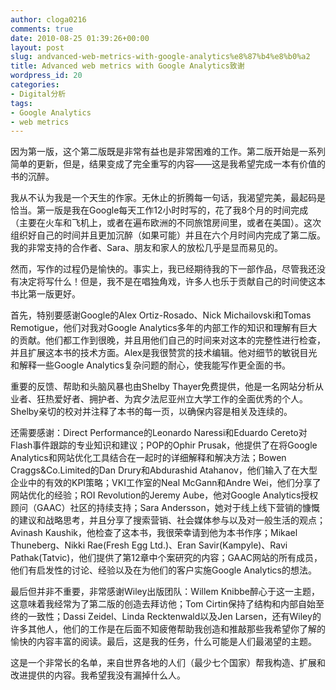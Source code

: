 ```yaml
---
author: cloga0216
comments: true
date: 2010-08-25 01:39:26+00:00
layout: post
slug: andvanced-web-metrics-with-google-analytics%e8%87%b4%e8%b0%a2
title: Advanced web metrics with Google Analytics致谢
wordpress_id: 20
categories:
- Digital分析
tags:
- Google Analytics
- web metrics
---
```


因为第一版，这个第二版既是非常有益也是非常困难的工作。第二版开始是一系列简单的更新，但是，结果变成了完全重写的内容——这是我希望完成一本有价值的书的沉醉。

我从不认为我是一个天生的作家。无休止的折腾每一句话，我渴望完美，最起码是恰当。第一版是我在Google每天工作12小时时写的，花了我8个月的时间完成（主要在火车和飞机上，或者在遍布欧洲的不同旅馆房间里，或者在美国）。这次组织好自己的时间并且更加沉醉（如果可能）并且在六个月时间内完成了第二版。我的非常支持的合作者、Sara、朋友和家人的放松几乎是显而易见的。

然而，写作的过程仍是愉快的。事实上，我已经期待我的下一部作品，尽管我还没有决定将写什么！但是，我不是在唱独角戏，许多人也乐于贡献自己的时间使这本书比第一版更好。

首先，特别要感谢Google的Alex Ortiz-Rosado、Nick Michailovski和Tomas Remotigue，他们对我对Google Analytics多年的内部工作的知识和理解有巨大的贡献。他们都工作到很晚，并且用他们自己的时间来对这本的完整性进行检查，并且扩展这本书的技术方面。Alex是我很赞赏的技术编辑。他对细节的敏锐目光和解释一些Google Analytics复杂问题的耐心，使我能写作更全面的书。

重要的反馈、帮助和头脑风暴也由Shelby Thayer免费提供，他是一名网站分析从业者、狂热爱好者、拥护者、为宾夕法尼亚州立大学工作的全面优秀的个人。Shelby亲切的校对并注释了本书的每一页，以确保内容是相关及连续的。

还需要感谢：Direct Performance的Leonardo Naressi和Eduardo Cereto对Flash事件跟踪的专业知识和建议；POP的Ophir Prusak，他提供了在将Google Analytics和网站优化工具结合在一起时的详细解释和解决方法；Bowen Craggs&Co.Limited的Dan Drury和Abdurashid Atahanov，他们输入了在大型企业中的有效的KPI策略；VKI工作室的Neal McGann和Andre Wei，他们分享了网站优化的经验；ROI Revolution的Jeremy Aube，他对Google Analytics授权顾问（GAAC）社区的持续支持；Sara Andersson，她对于线上线下营销的慷慨的建议和战略思考，并且分享了搜索营销、社会媒体参与以及对一般生活的观点；Avinash Kaushik，他检查了这本书，我很荣幸请到他为本书作序；Mikael Thuneberg、Nikki Rae(Fresh Egg Ltd.)、Eran Savir(Kampyle)、Ravi Pathak(Tatvic)，他们提供了第12章中个案研究的内容；GAAC网站的所有成员，他们有启发性的讨论、经验以及在为他们的客户实施Google Analytics的想法。

最后但并非不重要，非常感谢Wiley出版团队：Willem Knibbe醉心于这一主题，这意味着我经常为了第二版的创造去拜访他；Tom Cirtin保持了结构和内部自始至终的一致性；Dassi Zeidel、Linda Recktenwald以及Jen Larsen，还有Wiley的许多其他人，他们的工作是在后面不知疲倦帮助我创造和推敲那些我希望你了解的愉快的内容丰富的阅读。最后，这是我的任务，什么可能是人们最渴望的主题。

这是一个非常长的名单，来自世界各地的人们（最少七个国家）帮我构造、扩展和改进提供的内容。我希望我没有漏掉什么人。
